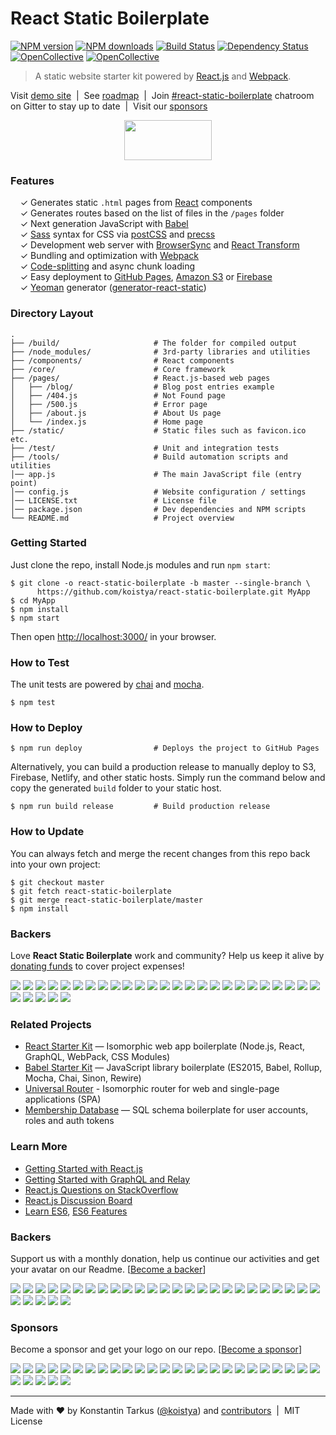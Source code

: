 # React Static Boilerplate

[![NPM version](http://img.shields.io/npm/v/generator-react-static.svg?style=flat-square)](https://www.npmjs.com/package/generator-react-static)
[![NPM downloads](http://img.shields.io/npm/dm/generator-react-static.svg?style=flat-square)](https://www.npmjs.com/package/generator-react-static)
[![Build Status](http://img.shields.io/travis/koistya/react-static-boilerplate/master.svg?style=flat-square)](https://travis-ci.org/koistya/react-static-boilerplate)
[![Dependency Status](http://img.shields.io/david/dev/koistya/react-static-boilerplate.svg?branch=master&style=flat-square)](https://david-dm.org/koistya/react-static-boilerplate#info=devDependencies)
[![OpenCollective](https://opencollective.com/react-static-boilerplate/backers/badge.svg)](#backers) [![OpenCollective](https://opencollective.com/react-static-boilerplate/sponsors/badge.svg)](#sponsors)

> A static website starter kit powered by [React.js](http://facebook.github.io/react/)
> and [Webpack](http://webpack.github.io/).

Visit [demo site](http://react-static.tarkus.me) &nbsp;|&nbsp;
See [roadmap](https://waffle.io/koistya/react-static-boilerplate) &nbsp;|&nbsp;
Join [#react-static-boilerplate](https://gitter.im/koistya/react-static-boilerplate) chatroom on Gitter to stay up to date &nbsp;|&nbsp;
Visit our [sponsors](https://opencollective.com/react-static-boilerplate#sponsor)

<p align="center">
  <a href="https://opencollective.com/react-static-boilerplate/sponsor/0/website" target="_blank">
    <img src="https://opencollective.com/react-static-boilerplate/sponsor/0/avatar.svg" width="140" height="64">
  </a>
</p>

### Features

&nbsp; &nbsp; ✓ Generates static `.html` pages from [React](http://facebook.github.io/react/) components<br>
&nbsp; &nbsp; ✓ Generates routes based on the list of files in the `/pages` folder<br>
&nbsp; &nbsp; ✓ Next generation JavaScript with [Babel](https://github.com/babel/babel)<br>
&nbsp; &nbsp; ✓ [Sass](http://sass-lang.com/) syntax for CSS via [postCSS](https://github.com/postcss/postcss) and [precss](https://github.com/jonathantneal/precss)<br>
&nbsp; &nbsp; ✓ Development web server with [BrowserSync](http://www.browsersync.io) and [React Transform](https://github.com/gaearon/babel-plugin-react-transform)<br>
&nbsp; &nbsp; ✓ Bundling and optimization with [Webpack](http://webpack.github.io/)<br>
&nbsp; &nbsp; ✓ [Code-splitting](https://github.com/webpack/docs/wiki/code-splitting) and async chunk loading<br>
&nbsp; &nbsp; ✓ Easy deployment to [GitHub Pages](https://pages.github.com/), [Amazon S3](http://davidwalsh.name/hosting-website-amazon-s3) or [Firebase](https://www.firebase.com/)<br>
&nbsp; &nbsp; ✓ [Yeoman](http://yeoman.io/) generator ([generator-react-static](https://www.npmjs.com/package/generator-react-static))<br>

### Directory Layout

```
.
├── /build/                     # The folder for compiled output
├── /node_modules/              # 3rd-party libraries and utilities
├── /components/                # React components
├── /core/                      # Core framework
├── /pages/                     # React.js-based web pages
│   ├── /blog/                  # Blog post entries example
│   ├── /404.js                 # Not Found page
│   ├── /500.js                 # Error page
│   ├── /about.js               # About Us page
│   └── /index.js               # Home page
├── /static/                    # Static files such as favicon.ico etc.
├── /test/                      # Unit and integration tests
├── /tools/                     # Build automation scripts and utilities
│── app.js                      # The main JavaScript file (entry point)
│── config.js                   # Website configuration / settings
│── LICENSE.txt                 # License file
│── package.json                # Dev dependencies and NPM scripts
└── README.md                   # Project overview
```

### Getting Started

Just clone the repo, install Node.js modules and run `npm start`:

```
$ git clone -o react-static-boilerplate -b master --single-branch \
      https://github.com/koistya/react-static-boilerplate.git MyApp
$ cd MyApp
$ npm install
$ npm start
```

Then open [http://localhost:3000/](http://localhost:3000/) in your browser.

### How to Test

The unit tests are powered by [chai](http://chaijs.com/) and [mocha](http://mochajs.org/).

```
$ npm test
```

### How to Deploy

```shell
$ npm run deploy                # Deploys the project to GitHub Pages
```

Alternatively, you can build a production release to manually deploy to S3, Firebase, Netlify, and other static hosts. Simply run the command below and copy the generated `build` folder to your static host.

```shell
$ npm run build release         # Build production release 
```

### How to Update

You can always fetch and merge the recent changes from this repo back into
your own project:

```shell
$ git checkout master
$ git fetch react-static-boilerplate
$ git merge react-static-boilerplate/master
$ npm install
```

### Backers

Love **React Static Boilerplate** work and community? Help us keep it alive by [donating funds](https://opencollective.com/react-static-boilerplate#support) to cover project expenses!

<a href="https://opencollective.com/react-static-boilerplate/backer/0/website" target="_blank"><img src="https://opencollective.com/react-static-boilerplate/backer/0/avatar.svg"></a>
<a href="https://opencollective.com/react-static-boilerplate/backer/1/website" target="_blank"><img src="https://opencollective.com/react-static-boilerplate/backer/1/avatar.svg"></a>
<a href="https://opencollective.com/react-static-boilerplate/backer/2/website" target="_blank"><img src="https://opencollective.com/react-static-boilerplate/backer/2/avatar.svg"></a>
<a href="https://opencollective.com/react-static-boilerplate/backer/3/website" target="_blank"><img src="https://opencollective.com/react-static-boilerplate/backer/3/avatar.svg"></a>
<a href="https://opencollective.com/react-static-boilerplate/backer/4/website" target="_blank"><img src="https://opencollective.com/react-static-boilerplate/backer/4/avatar.svg"></a>
<a href="https://opencollective.com/react-static-boilerplate/backer/5/website" target="_blank"><img src="https://opencollective.com/react-static-boilerplate/backer/5/avatar.svg"></a>
<a href="https://opencollective.com/react-static-boilerplate/backer/6/website" target="_blank"><img src="https://opencollective.com/react-static-boilerplate/backer/6/avatar.svg"></a>
<a href="https://opencollective.com/react-static-boilerplate/backer/7/website" target="_blank"><img src="https://opencollective.com/react-static-boilerplate/backer/7/avatar.svg"></a>
<a href="https://opencollective.com/react-static-boilerplate/backer/8/website" target="_blank"><img src="https://opencollective.com/react-static-boilerplate/backer/8/avatar.svg"></a>
<a href="https://opencollective.com/react-static-boilerplate/backer/9/website" target="_blank"><img src="https://opencollective.com/react-static-boilerplate/backer/9/avatar.svg"></a>
<a href="https://opencollective.com/react-static-boilerplate/backer/10/website" target="_blank"><img src="https://opencollective.com/react-static-boilerplate/backer/10/avatar.svg"></a>
<a href="https://opencollective.com/react-static-boilerplate/backer/11/website" target="_blank"><img src="https://opencollective.com/react-static-boilerplate/backer/11/avatar.svg"></a>
<a href="https://opencollective.com/react-static-boilerplate/backer/12/website" target="_blank"><img src="https://opencollective.com/react-static-boilerplate/backer/12/avatar.svg"></a>
<a href="https://opencollective.com/react-static-boilerplate/backer/13/website" target="_blank"><img src="https://opencollective.com/react-static-boilerplate/backer/13/avatar.svg"></a>
<a href="https://opencollective.com/react-static-boilerplate/backer/14/website" target="_blank"><img src="https://opencollective.com/react-static-boilerplate/backer/14/avatar.svg"></a>
<a href="https://opencollective.com/react-static-boilerplate/backer/15/website" target="_blank"><img src="https://opencollective.com/react-static-boilerplate/backer/15/avatar.svg"></a>
<a href="https://opencollective.com/react-static-boilerplate/backer/16/website" target="_blank"><img src="https://opencollective.com/react-static-boilerplate/backer/16/avatar.svg"></a>
<a href="https://opencollective.com/react-static-boilerplate/backer/17/website" target="_blank"><img src="https://opencollective.com/react-static-boilerplate/backer/17/avatar.svg"></a>
<a href="https://opencollective.com/react-static-boilerplate/backer/18/website" target="_blank"><img src="https://opencollective.com/react-static-boilerplate/backer/18/avatar.svg"></a>
<a href="https://opencollective.com/react-static-boilerplate/backer/19/website" target="_blank"><img src="https://opencollective.com/react-static-boilerplate/backer/19/avatar.svg"></a>
<a href="https://opencollective.com/react-static-boilerplate/backer/20/website" target="_blank"><img src="https://opencollective.com/react-static-boilerplate/backer/20/avatar.svg"></a>
<a href="https://opencollective.com/react-static-boilerplate/backer/21/website" target="_blank"><img src="https://opencollective.com/react-static-boilerplate/backer/21/avatar.svg"></a>
<a href="https://opencollective.com/react-static-boilerplate/backer/22/website" target="_blank"><img src="https://opencollective.com/react-static-boilerplate/backer/22/avatar.svg"></a>
<a href="https://opencollective.com/react-static-boilerplate/backer/23/website" target="_blank"><img src="https://opencollective.com/react-static-boilerplate/backer/23/avatar.svg"></a>
<a href="https://opencollective.com/react-static-boilerplate/backer/24/website" target="_blank"><img src="https://opencollective.com/react-static-boilerplate/backer/24/avatar.svg"></a>
<a href="https://opencollective.com/react-static-boilerplate/backer/25/website" target="_blank"><img src="https://opencollective.com/react-static-boilerplate/backer/25/avatar.svg"></a>
<a href="https://opencollective.com/react-static-boilerplate/backer/26/website" target="_blank"><img src="https://opencollective.com/react-static-boilerplate/backer/26/avatar.svg"></a>
<a href="https://opencollective.com/react-static-boilerplate/backer/27/website" target="_blank"><img src="https://opencollective.com/react-static-boilerplate/backer/27/avatar.svg"></a>
<a href="https://opencollective.com/react-static-boilerplate/backer/28/website" target="_blank"><img src="https://opencollective.com/react-static-boilerplate/backer/28/avatar.svg"></a>
<a href="https://opencollective.com/react-static-boilerplate/backer/29/website" target="_blank"><img src="https://opencollective.com/react-static-boilerplate/backer/29/avatar.svg"></a>

### Related Projects

  * [React Starter Kit](https://github.com/kriasoft/react-starter-kit) — Isomorphic web app boilerplate (Node.js, React, GraphQL, WebPack, CSS Modules)
  * [Babel Starter Kit](https://github.com/kriasoft/babel-starter-kit) — JavaScript library boilerplate (ES2015, Babel, Rollup, Mocha, Chai, Sinon, Rewire)
  * [Universal Router](https://github.com/kriasoft/universal-router) - Isomorphic router for web and single-page applications (SPA)
  * [Membership Database](https://github.com/membership/membership.db) — SQL schema boilerplate for user accounts, roles and auth tokens

### Learn More

  * [Getting Started with React.js](http://facebook.github.io/react/)
  * [Getting Started with GraphQL and Relay](https://quip.com/oLxzA1gTsJsE)
  * [React.js Questions on StackOverflow](http://stackoverflow.com/questions/tagged/reactjs)
  * [React.js Discussion Board](https://discuss.reactjs.org/)
  * [Learn ES6](https://babeljs.io/docs/learn-es6/), [ES6 Features](https://github.com/lukehoban/es6features#readme)



### Backers

Support us with a monthly donation, help us continue our activities and get your avatar on our Readme. [[Become a backer](https://opencollective.com/react-static-boilerplate#backer)]

<a href="https://opencollective.com/react-static-boilerplate/backer/0/website" target="_blank"><img src="https://opencollective.com/react-static-boilerplate/backer/0/avatar"></a>
<a href="https://opencollective.com/react-static-boilerplate/backer/1/website" target="_blank"><img src="https://opencollective.com/react-static-boilerplate/backer/1/avatar"></a>
<a href="https://opencollective.com/react-static-boilerplate/backer/2/website" target="_blank"><img src="https://opencollective.com/react-static-boilerplate/backer/2/avatar"></a>
<a href="https://opencollective.com/react-static-boilerplate/backer/3/website" target="_blank"><img src="https://opencollective.com/react-static-boilerplate/backer/3/avatar"></a>
<a href="https://opencollective.com/react-static-boilerplate/backer/4/website" target="_blank"><img src="https://opencollective.com/react-static-boilerplate/backer/4/avatar"></a>
<a href="https://opencollective.com/react-static-boilerplate/backer/5/website" target="_blank"><img src="https://opencollective.com/react-static-boilerplate/backer/5/avatar"></a>
<a href="https://opencollective.com/react-static-boilerplate/backer/6/website" target="_blank"><img src="https://opencollective.com/react-static-boilerplate/backer/6/avatar"></a>
<a href="https://opencollective.com/react-static-boilerplate/backer/7/website" target="_blank"><img src="https://opencollective.com/react-static-boilerplate/backer/7/avatar"></a>
<a href="https://opencollective.com/react-static-boilerplate/backer/8/website" target="_blank"><img src="https://opencollective.com/react-static-boilerplate/backer/8/avatar"></a>
<a href="https://opencollective.com/react-static-boilerplate/backer/9/website" target="_blank"><img src="https://opencollective.com/react-static-boilerplate/backer/9/avatar"></a>
<a href="https://opencollective.com/react-static-boilerplate/backer/10/website" target="_blank"><img src="https://opencollective.com/react-static-boilerplate/backer/10/avatar"></a>
<a href="https://opencollective.com/react-static-boilerplate/backer/11/website" target="_blank"><img src="https://opencollective.com/react-static-boilerplate/backer/11/avatar"></a>
<a href="https://opencollective.com/react-static-boilerplate/backer/12/website" target="_blank"><img src="https://opencollective.com/react-static-boilerplate/backer/12/avatar"></a>
<a href="https://opencollective.com/react-static-boilerplate/backer/13/website" target="_blank"><img src="https://opencollective.com/react-static-boilerplate/backer/13/avatar"></a>
<a href="https://opencollective.com/react-static-boilerplate/backer/14/website" target="_blank"><img src="https://opencollective.com/react-static-boilerplate/backer/14/avatar"></a>
<a href="https://opencollective.com/react-static-boilerplate/backer/15/website" target="_blank"><img src="https://opencollective.com/react-static-boilerplate/backer/15/avatar"></a>
<a href="https://opencollective.com/react-static-boilerplate/backer/16/website" target="_blank"><img src="https://opencollective.com/react-static-boilerplate/backer/16/avatar"></a>
<a href="https://opencollective.com/react-static-boilerplate/backer/17/website" target="_blank"><img src="https://opencollective.com/react-static-boilerplate/backer/17/avatar"></a>
<a href="https://opencollective.com/react-static-boilerplate/backer/18/website" target="_blank"><img src="https://opencollective.com/react-static-boilerplate/backer/18/avatar"></a>
<a href="https://opencollective.com/react-static-boilerplate/backer/19/website" target="_blank"><img src="https://opencollective.com/react-static-boilerplate/backer/19/avatar"></a>
<a href="https://opencollective.com/react-static-boilerplate/backer/20/website" target="_blank"><img src="https://opencollective.com/react-static-boilerplate/backer/20/avatar"></a>
<a href="https://opencollective.com/react-static-boilerplate/backer/21/website" target="_blank"><img src="https://opencollective.com/react-static-boilerplate/backer/21/avatar"></a>
<a href="https://opencollective.com/react-static-boilerplate/backer/22/website" target="_blank"><img src="https://opencollective.com/react-static-boilerplate/backer/22/avatar"></a>
<a href="https://opencollective.com/react-static-boilerplate/backer/23/website" target="_blank"><img src="https://opencollective.com/react-static-boilerplate/backer/23/avatar"></a>
<a href="https://opencollective.com/react-static-boilerplate/backer/24/website" target="_blank"><img src="https://opencollective.com/react-static-boilerplate/backer/24/avatar"></a>
<a href="https://opencollective.com/react-static-boilerplate/backer/25/website" target="_blank"><img src="https://opencollective.com/react-static-boilerplate/backer/25/avatar"></a>
<a href="https://opencollective.com/react-static-boilerplate/backer/26/website" target="_blank"><img src="https://opencollective.com/react-static-boilerplate/backer/26/avatar"></a>
<a href="https://opencollective.com/react-static-boilerplate/backer/27/website" target="_blank"><img src="https://opencollective.com/react-static-boilerplate/backer/27/avatar"></a>
<a href="https://opencollective.com/react-static-boilerplate/backer/28/website" target="_blank"><img src="https://opencollective.com/react-static-boilerplate/backer/28/avatar"></a>
<a href="https://opencollective.com/react-static-boilerplate/backer/29/website" target="_blank"><img src="https://opencollective.com/react-static-boilerplate/backer/29/avatar"></a>


### Sponsors

Become a sponsor and get your logo on our repo. [[Become a sponsor](https://opencollective.com/react-static-boilerplate#sponsor)]

<a href="https://opencollective.com/react-static-boilerplate/sponsor/0/website" target="_blank"><img src="https://opencollective.com/react-static-boilerplate/sponsor/0/avatar"></a>
<a href="https://opencollective.com/react-static-boilerplate/sponsor/1/website" target="_blank"><img src="https://opencollective.com/react-static-boilerplate/sponsor/1/avatar"></a>
<a href="https://opencollective.com/react-static-boilerplate/sponsor/2/website" target="_blank"><img src="https://opencollective.com/react-static-boilerplate/sponsor/2/avatar"></a>
<a href="https://opencollective.com/react-static-boilerplate/sponsor/3/website" target="_blank"><img src="https://opencollective.com/react-static-boilerplate/sponsor/3/avatar"></a>
<a href="https://opencollective.com/react-static-boilerplate/sponsor/4/website" target="_blank"><img src="https://opencollective.com/react-static-boilerplate/sponsor/4/avatar"></a>
<a href="https://opencollective.com/react-static-boilerplate/sponsor/5/website" target="_blank"><img src="https://opencollective.com/react-static-boilerplate/sponsor/5/avatar"></a>
<a href="https://opencollective.com/react-static-boilerplate/sponsor/6/website" target="_blank"><img src="https://opencollective.com/react-static-boilerplate/sponsor/6/avatar"></a>
<a href="https://opencollective.com/react-static-boilerplate/sponsor/7/website" target="_blank"><img src="https://opencollective.com/react-static-boilerplate/sponsor/7/avatar"></a>
<a href="https://opencollective.com/react-static-boilerplate/sponsor/8/website" target="_blank"><img src="https://opencollective.com/react-static-boilerplate/sponsor/8/avatar"></a>
<a href="https://opencollective.com/react-static-boilerplate/sponsor/9/website" target="_blank"><img src="https://opencollective.com/react-static-boilerplate/sponsor/9/avatar"></a>
<a href="https://opencollective.com/react-static-boilerplate/sponsor/10/website" target="_blank"><img src="https://opencollective.com/react-static-boilerplate/sponsor/10/avatar"></a>
<a href="https://opencollective.com/react-static-boilerplate/sponsor/11/website" target="_blank"><img src="https://opencollective.com/react-static-boilerplate/sponsor/11/avatar"></a>
<a href="https://opencollective.com/react-static-boilerplate/sponsor/12/website" target="_blank"><img src="https://opencollective.com/react-static-boilerplate/sponsor/12/avatar"></a>
<a href="https://opencollective.com/react-static-boilerplate/sponsor/13/website" target="_blank"><img src="https://opencollective.com/react-static-boilerplate/sponsor/13/avatar"></a>
<a href="https://opencollective.com/react-static-boilerplate/sponsor/14/website" target="_blank"><img src="https://opencollective.com/react-static-boilerplate/sponsor/14/avatar"></a>
<a href="https://opencollective.com/react-static-boilerplate/sponsor/15/website" target="_blank"><img src="https://opencollective.com/react-static-boilerplate/sponsor/15/avatar"></a>
<a href="https://opencollective.com/react-static-boilerplate/sponsor/16/website" target="_blank"><img src="https://opencollective.com/react-static-boilerplate/sponsor/16/avatar"></a>
<a href="https://opencollective.com/react-static-boilerplate/sponsor/17/website" target="_blank"><img src="https://opencollective.com/react-static-boilerplate/sponsor/17/avatar"></a>
<a href="https://opencollective.com/react-static-boilerplate/sponsor/18/website" target="_blank"><img src="https://opencollective.com/react-static-boilerplate/sponsor/18/avatar"></a>
<a href="https://opencollective.com/react-static-boilerplate/sponsor/19/website" target="_blank"><img src="https://opencollective.com/react-static-boilerplate/sponsor/19/avatar"></a>
<a href="https://opencollective.com/react-static-boilerplate/sponsor/20/website" target="_blank"><img src="https://opencollective.com/react-static-boilerplate/sponsor/20/avatar"></a>
<a href="https://opencollective.com/react-static-boilerplate/sponsor/21/website" target="_blank"><img src="https://opencollective.com/react-static-boilerplate/sponsor/21/avatar"></a>
<a href="https://opencollective.com/react-static-boilerplate/sponsor/22/website" target="_blank"><img src="https://opencollective.com/react-static-boilerplate/sponsor/22/avatar"></a>
<a href="https://opencollective.com/react-static-boilerplate/sponsor/23/website" target="_blank"><img src="https://opencollective.com/react-static-boilerplate/sponsor/23/avatar"></a>
<a href="https://opencollective.com/react-static-boilerplate/sponsor/24/website" target="_blank"><img src="https://opencollective.com/react-static-boilerplate/sponsor/24/avatar"></a>
<a href="https://opencollective.com/react-static-boilerplate/sponsor/25/website" target="_blank"><img src="https://opencollective.com/react-static-boilerplate/sponsor/25/avatar"></a>
<a href="https://opencollective.com/react-static-boilerplate/sponsor/26/website" target="_blank"><img src="https://opencollective.com/react-static-boilerplate/sponsor/26/avatar"></a>
<a href="https://opencollective.com/react-static-boilerplate/sponsor/27/website" target="_blank"><img src="https://opencollective.com/react-static-boilerplate/sponsor/27/avatar"></a>
<a href="https://opencollective.com/react-static-boilerplate/sponsor/28/website" target="_blank"><img src="https://opencollective.com/react-static-boilerplate/sponsor/28/avatar"></a>
<a href="https://opencollective.com/react-static-boilerplate/sponsor/29/website" target="_blank"><img src="https://opencollective.com/react-static-boilerplate/sponsor/29/avatar"></a>

---
Made with ♥ by Konstantin Tarkus ([@koistya](https://twitter.com/koistya)) and [contributors](https://github.com/koistya/react-static-boilerplate/graphs/contributors) &nbsp;|&nbsp; MIT License

